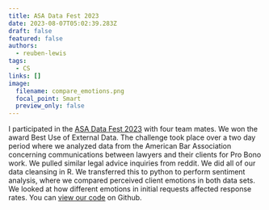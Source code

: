 ```yaml
---
title: ASA Data Fest 2023
date: 2023-08-07T05:02:39.283Z
draft: false
featured: false
authors:
  - reuben-lewis
tags:
  - CS
links: []
image:
  filename: compare_emotions.png
  focal_point: Smart
  preview_only: false
---
```

I participated in the [ASA Data Fest 2023](https://ww2.amstat.org/education/datafest/) with four team mates. We won the award Best Use of External Data. The challenge took place over a two day period where we analyzed data from the American Bar Association concerning communications between lawyers and their clients for Pro Bono work. We pulled similar legal advice inquiries from reddit. We did all of our data cleansing in R. We transferred this to python to perform sentiment analysis, where we compared perceived client emotions in both data sets. We looked at how different emotions in initial requests affected response rates. You can [view our code](https://github.com/cmccurley22/datafest-2023) on Github.